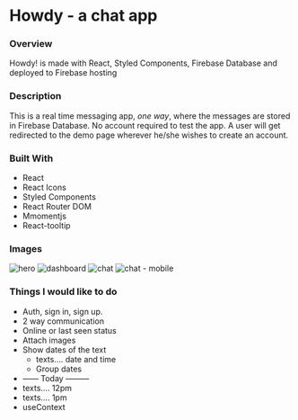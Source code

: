 # Howdy - a chat app

### Overview

Howdy! is made with React, Styled Components, Firebase Database and deployed to Firebase hosting

### Description

This is a real time messaging app, _one way_, where the messages are stored in Firebase Database. No account required to test the app. A user will get redirected to the demo page wherever he/she wishes to create an account.

### Built With

- React
- React Icons
- Styled Components
- React Router DOM
- Mmomentjs
- React-tooltip

### Images

![hero](https://dl.airtable.com/.attachmentThumbnails/bdd8a8968107b186e67adaa7cd6f148f/3e2dbc6d)
![dashboard](https://dl.airtable.com/.attachmentThumbnails/c083c7ee09803b57f554d8d3c3b67214/a0f60864)
![chat](https://dl.airtable.com/.attachmentThumbnails/a661382ccab8ab97194e87a8bf0a45d2/405c2996)
![chat - mobile](https://dl.airtable.com/.attachmentThumbnails/790230a558958df8f823a1b90d109473/b54a0c98)

### Things I would like to do

- Auth, sign in, sign up.
- 2 way communication
- Online or last seen status
- Attach images
- Show dates of the text
  - texts…. date and time
  - Group dates
- —— Today ———
- texts…. 12pm
- texts…. 1pm
- useContext
